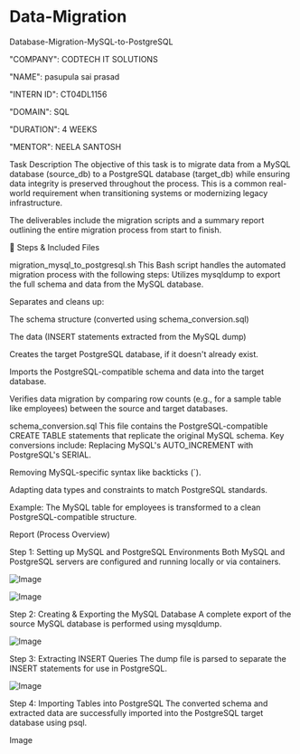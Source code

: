 # Data-Migration
Database-Migration-MySQL-to-PostgreSQL


"COMPANY": CODTECH IT SOLUTIONS


"NAME": pasupula sai prasad


"INTERN ID": CT04DL1156


"DOMAIN": SQL


"DURATION": 4 WEEKS


"MENTOR": NEELA SANTOSH

Task Description The objective of this task is to migrate data from a MySQL database (source_db) to a PostgreSQL database (target_db) while ensuring data integrity is preserved throughout the process. This is a common real-world requirement when transitioning systems or modernizing legacy infrastructure.

The deliverables include the migration scripts and a summary report outlining the entire migration process from start to finish.

📁 Steps & Included Files

migration_mysql_to_postgresql.sh This Bash script handles the automated migration process with the following steps:
Utilizes mysqldump to export the full schema and data from the MySQL database.

Separates and cleans up:

The schema structure (converted using schema_conversion.sql)

The data (INSERT statements extracted from the MySQL dump)

Creates the target PostgreSQL database, if it doesn't already exist.

Imports the PostgreSQL-compatible schema and data into the target database.

Verifies data migration by comparing row counts (e.g., for a sample table like employees) between the source and target databases.

schema_conversion.sql This file contains the PostgreSQL-compatible CREATE TABLE statements that replicate the original MySQL schema. Key conversions include:
Replacing MySQL's AUTO_INCREMENT with PostgreSQL's SERIAL.

Removing MySQL-specific syntax like backticks (`).

Adapting data types and constraints to match PostgreSQL standards.

Example: The MySQL table for employees is transformed to a clean PostgreSQL-compatible structure.

Report (Process Overview)

Step 1: Setting up MySQL and PostgreSQL Environments Both MySQL and PostgreSQL servers are configured and running locally or via containers.

![Image](https://github.com/user-attachments/assets/cd62c5d8-c039-431d-a1c7-4c69d47deff2)

![Image](https://github.com/user-attachments/assets/cc73f77a-3571-4939-9554-c7be715926d9)

Step 2: Creating & Exporting the MySQL Database A complete export of the source MySQL database is performed using mysqldump.

![Image](https://github.com/user-attachments/assets/0efe93ee-67f1-40bf-816d-69614424d99e)


Step 3: Extracting INSERT Queries The dump file is parsed to separate the INSERT statements for use in PostgreSQL.

![Image](https://github.com/user-attachments/assets/31e083cd-c402-4256-8c20-f0f3196ba25d)


Step 4: Importing Tables into PostgreSQL The converted schema and extracted data are successfully imported into the PostgreSQL target database using psql.

Image
